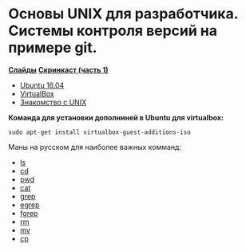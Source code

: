 # Основы UNIX для разработчика. Системы контроля версий на примере git.

**[Слайды](https://dbeliakov.github.io/mipt-web-2016/lections/01/slides/)**
**[Скринкаст (часть 1)](https://youtu.be/2aQ0JLFlpEU)**

* [Ubuntu 16.04](http://releases.ubuntu.com/16.04/)
* [VirtualBox](https://www.virtualbox.org)
* [Знакомство с UNIX](https://ru.wikibooks.org/wiki/Введение_в_администрирование_UNIX/Командная_строка_UNIX)

**Команда для установки дополниней в Ubuntu для virtualbox:**
```
sudo apt-get install virtualbox-guest-additions-iso
```

Маны на русском для наиболее важных комманд:
* [ls](http://citforum.ru/operating_systems/manpages/LS.1.shtml)
* [cd](http://citforum.ru/operating_systems/manpages/CD.1.shtml)
* [pwd](http://citforum.ru/operating_systems/manpages/PWD.1.shtml)
* [cat](http://citforum.ru/operating_systems/manpages/CAT.1.shtml)
* [grep](http://citforum.ru/operating_systems/manpages/GREP.1.shtml)
* [egrep](http://citforum.ru/operating_systems/manpages/EGREP.1.shtml)
* [fgrep](http://citforum.ru/operating_systems/manpages/FGREP.1.shtml)
* [rm](http://citforum.ru/operating_systems/manpages/RM.1.shtml)
* [mv](http://citforum.ru/operating_systems/manpages/MV.1.shtml)
* [cp](http://citforum.ru/operating_systems/manpages/CP.1.shtml)
